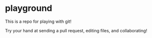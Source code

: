 # playground

This is a repo for playing with git!

Try your hand at sending a pull request, editing files, and collaborating!
